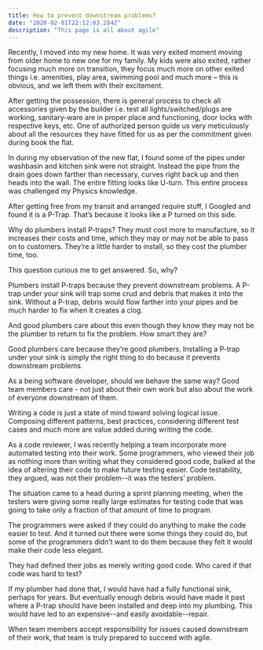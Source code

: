 ```yaml
---
title: How to prevent downstream problems?
date: "2020-02-01T22:12:03.284Z"
description: "This page is all about agile"
---
```


Recently, I moved into my new home. It was very exited moment moving from older home to new one for my family. My kids were also exited, rather focusing much more on transition, they focus much more on other exited things i.e. amenities, play area, swimming pool and much more – this is obvious, and we left them with their excitement.

After getting the possession, there is general process to check all accessories given by the builder i.e. test all lights/switched/plugs are working, sanitary-ware are in proper place and functioning, door locks with respective keys, etc. One of authorized person guide us very meticulously about all the resources they have fitted for us as per the commitment given during book the flat.

In during my observation of the new flat, I found some of the pipes under washbasin and kitchen sink were not straight. Instead the pipe from the drain goes down farther than necessary, curves right back up and then heads into the wall. The entire fitting looks like U-turn. This entire process was challenged my Physics knowledge.

After getting free from my transit and arranged require stuff, I Googled and found it is a P-Trap. That’s because it looks like a P turned on this side.

Why do plumbers install P-traps? They must cost more to manufacture, so it increases their costs and time, which they may or may not be able to pass on to customers. They’re a little harder to install, so they cost the plumber time, too.

This question curious me to get answered. So, why?

Plumbers install P-traps because they prevent downstream problems. A P-trap under your sink will trap some crud and debris that makes it into the sink. Without a P-trap, debris would flow farther into your pipes and be much harder to fix when it creates a clog.

And good plumbers care about this even though they know they may not be the plumber to return to fix the problem. How smart they are?

Good plumbers care because they’re good plumbers. Installing a P-trap under your sink is simply the right thing to do because it prevents downstream problems.

As a being software developer, should we behave the same way? Good team members care - not just about their own work but also about the work of everyone downstream of them.

Writing a code is just a state of mind toward solving logical issue. Composing different patterns, best practices, considering different test cases and much more are value added during writing the code.

As a code reviewer, I was recently helping a team incorporate more automated testing into their work. Some programmers, who viewed their job as nothing more than writing what they considered good code, balked at the idea of altering their code to make future testing easier. Code testability, they argued, was not their problem--it was the testers’ problem.

The situation came to a head during a sprint planning meeting, when the testers were giving some really large estimates for testing code that was going to take only a fraction of that amount of time to program.

The programmers were asked if they could do anything to make the code easier to test. And it turned out there were some things they could do, but some of the programmers didn’t want to do them because they felt it would make their code less elegant.

They had defined their jobs as merely writing good code. Who cared if that code was hard to test?

If my plumber had done that, I would have had a fully functional sink, perhaps for years. But eventually enough debris would have made it past where a P-trap should have been installed and deep into my plumbing. This would have led to an expensive--and easily avoidable--repair.

When team members accept responsibility for issues caused downstream of their work, that team is truly prepared to succeed with agile.
